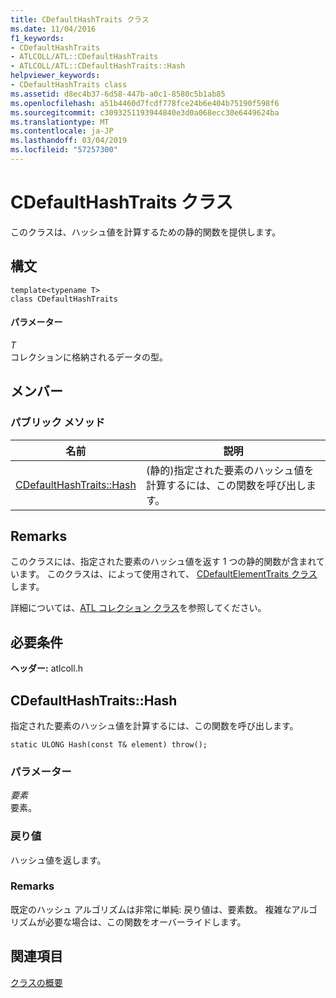 ```yaml
---
title: CDefaultHashTraits クラス
ms.date: 11/04/2016
f1_keywords:
- CDefaultHashTraits
- ATLCOLL/ATL::CDefaultHashTraits
- ATLCOLL/ATL::CDefaultHashTraits::Hash
helpviewer_keywords:
- CDefaultHashTraits class
ms.assetid: d8ec4b37-6d58-447b-a0c1-8580c5b1ab85
ms.openlocfilehash: a51b4460d7fcdf778fce24b6e404b75190f598f6
ms.sourcegitcommit: c3093251193944840e3d0a068ecc30e6449624ba
ms.translationtype: MT
ms.contentlocale: ja-JP
ms.lasthandoff: 03/04/2019
ms.locfileid: "57257300"
---
```

# <a name="cdefaulthashtraits-class"></a>CDefaultHashTraits クラス

このクラスは、ハッシュ値を計算するための静的関数を提供します。

## <a name="syntax"></a>構文

```
template<typename T>
class CDefaultHashTraits
```

#### <a name="parameters"></a>パラメーター

*T*<br/>
コレクションに格納されるデータの型。

## <a name="members"></a>メンバー

### <a name="public-methods"></a>パブリック メソッド

|名前|説明|
|----------|-----------------|
|[CDefaultHashTraits::Hash](#hash)|(静的)指定された要素のハッシュ値を計算するには、この関数を呼び出します。|

## <a name="remarks"></a>Remarks

このクラスには、指定された要素のハッシュ値を返す 1 つの静的関数が含まれています。 このクラスは、によって使用されて、 [CDefaultElementTraits クラス](../../atl/reference/cdefaultelementtraits-class.md)します。

詳細については、[ATL コレクション クラス](../../atl/atl-collection-classes.md)を参照してください。

## <a name="requirements"></a>必要条件

**ヘッダー:** atlcoll.h

##  <a name="hash"></a>  CDefaultHashTraits::Hash

指定された要素のハッシュ値を計算するには、この関数を呼び出します。

```
static ULONG Hash(const T& element) throw();
```

### <a name="parameters"></a>パラメーター

*要素*<br/>
要素。

### <a name="return-value"></a>戻り値

ハッシュ値を返します。

### <a name="remarks"></a>Remarks

既定のハッシュ アルゴリズムは非常に単純: 戻り値は、要素数。 複雑なアルゴリズムが必要な場合は、この関数をオーバーライドします。

## <a name="see-also"></a>関連項目

[クラスの概要](../../atl/atl-class-overview.md)
